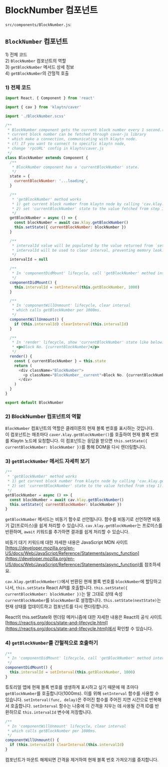 # BlockNumber 컴포넌트

`src/components/BlockNumber.js`:

## `BlockNumber` 컴포넌트 <a id="blocknumber-component"></a>

1\) 전체 코드\
2\) `BlockNumber` 컴포넌트의 역할\
3\) `getBlockNumber` 메서드 상세 정보\
4\) `getBlockNumber`의 간헐적 호출

### 1) 전체 코드 <a id="1-full-code"></a>

```javascript
import React, { Component } from 'react'

import { cav } from 'klaytn/caver'

import './BlockNumber.scss'

/**
 * BlockNumber component gets the current block number every 1 second.(1000ms)
 * current block number can be fetched through caver-js library
 * which make a connection, communicating with klaytn node.
 * cf) If you want to connect to specific klaytn node,
 * change 'rpcURL' config in klaytn/caver.js
 */
class BlockNumber extends Component {
  /**
   * BlockNumber component has a 'currentBlockNumber' state.
   */
  state = {
    currentBlockNumber: '...loading',
  }

  /**
   * 'getBlockNumber' method works
   * 1) get current block number from klaytn node by calling 'cav.klay.getBlockNumber()'
   * 2) set 'currentBlockNumber' state to the value fetched from step 1).
   */
  getBlockNumber = async () => {
    const blockNumber = await cav.klay.getBlockNumber()
    this.setState({ currentBlockNumber: blockNumber })
  }

  /**
   * intervalId value will be populated by the value returned from `setInterval`.
   * intervalId will be used to clear interval, preventing memory leak.
   */
  intervalId = null

  /**
   * In 'componentDidMount' lifecycle, call 'getBlockNumber' method intervally.
   */
  componentDidMount() {
    this.intervalId = setInterval(this.getBlockNumber, 1000)
  }

  /**
   * In 'componentWillUnmount' lifecycle, clear interval
   * which calls getBlockNumber per 1000ms.
   */
  componentWillUnmount() {
    if (this.intervalId) clearInterval(this.intervalId)
  }

  /**
   * In 'render' lifecycle, show 'currentBlockNumber' state like below:
   * <p>Block No. {currentBlockNumber}</p>
   */
  render() {
    const { currentBlockNumber } = this.state
    return (
      <div className="BlockNumber">
        <p className="BlockNumber__current">Block No. {currentBlockNumber}</p>
      </div>
    )
  }
}

export default BlockNumber
```

### 2) BlockNumber 컴포넌트의 역할 <a id="2-blocknumber-component-s-role"></a>

`BlockNumber` 컴포넌트의 역할은 클레이튼의 현재 블록 번호를 표시하는 것입니다.\
이 컴포넌트는 매초마다 `caver.klay.getBlockNumber()`를 호출하여 현재 블록 번호를 Klaytn 노드에 요청합니다. 이 컴포넌트는 응답을 받으면 `this.setState({ currentBlockNumber: blockNumber })`를 통해 DOM을 다시 렌더링합니다.

### 3) `getBlockNumber` 메서드 자세히 보기 <a id="3-getblocknumber-method-in-detail"></a>

```javascript
/**
 * 'getBlockNumber' method works
 * 1) get current block number from klaytn node by calling 'cav.klay.getBlockNumber()'
 * 2) set 'currentBlockNumber' state to the value fetched from step 1).
 */
getBlockNumber = async () => {
  const blockNumber = await cav.klay.getBlockNumber()
  this.setState({ currentBlockNumber: blockNumber })
}
```

`getBlockNumber` 메서드는 비동기 함수로 선언됩니다. 함수를 비동기로 선언하면 비동기 값(프로미스)을 쉽게 처리할 수 있습니다. `cav.klay.getBlockNumber`는 프로미스를 반환하며, `await` 키워드를 추가하면 결과를 쉽게 처리할 수 있습니다.

비동기 대기 키워드에 대한 자세한 내용은 JavaScript MDN 사이트 [https://developer.mozilla.org/en-US/docs/Web/JavaScript/Reference/Statements/async_function](https://developer.mozilla.org/en-US/docs/Web/JavaScript/Reference/Statements/async_function)를 참조하세요.

`cav.klay.getBlockNumber()`에서 반환된 현재 블록 번호를 `blockNumber`에 할당하고 나서, `this.setState` React API를 호출합니다. `this.setState({ currentBlockNumber: blockNumber })`는 말 그대로 상태 속성 `currentBlockNumber`를 `blockNumber`로 설정합니다. `this.setState(nextState)`는 현재 상태를 업데이트하고 컴포넌트를 다시 렌더링합니다.

React의 this.setState와 렌더링 메커니즘에 대한 자세한 내용은 React의 공식 사이트 [https://reactjs.org/docs/state-and-lifecycle.html](https://reactjs.org/docs/state-and-lifecycle.html)에서 확인할 수 있습니다.

### 4) `getBlockNumber`를 간헐적으로 호출하기 <a id="4-call-getblocknumber-intervally"></a>

```javascript
/**
 * In 'componentDidMount' lifecycle, call 'getBlockNumber' method intervally.
 */
componentDidMount() {
  this.intervalId = setInterval(this.getBlockNumber, 1000)
}
```

튜토리얼 앱에 현재 블록 번호를 생생하게 표시하고 싶기 때문에 매 초마다 `getBlockNumber`를 호출합니다(1000ms). 이를 위해 `setInterval` 함수를 사용할 수 있습니다. `setInterval(func, delay)`은 주어진 함수를 주어진 지연 시간으로 반복해서 호출합니다. `setInterval` 함수는 나중에 이 간격을 지우는 데 사용될 간격 ID를 반환하므로 `this.intervalId` 변수에 저장합니다.

```javascript
/**
 * In 'componentWillUnmount' lifecycle, clear interval
 * which calls getBlockNumber per 1000ms.
 */
componentWillUnmount() {
  if (this.intervalId) clearInterval(this.intervalId)
}
```

컴포넌트가 마운트 해제되면 간격을 제거하여 현재 블록 번호 가져오기를 중지합니다.
